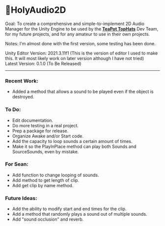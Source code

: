 # 🍑HolyAudio2D
Goal: To create a comprehensive and simple-to-implement 2D Audio Manager for the Unity Engine to be used by the <a href="https://github.com/TeaPot-TopHats"><strong>TeaPot TopHats</strong></a> Dev Team, for my future projects, and for any amateur to use in their own projects.  

Notes: I'm almost done with the first version, some testing has been done.

Unity Editor Version: 2021.3.11f1 (This is the version of editor I used to make this. It will most likely work on later version although I have not tried)  
Latest Version: 0.1.0 (To Be Released)

---
### Recent Work: 
- Added a method that allows a sound to be played even if the object is destroyed.

### To Do: 
- Edit documentation.
- Do more testing in a real project.
- Prep a package for release.
- Organize Awake and/or Start code. 
- Add the capacity to loop sounds a certain amount of times.
- Make it so the PlayInPlace method can play both Sounds and SourceSounds, even by mistake.

### For Sean:
- Add function to change looping of sounds.
- Add method to get length of clip.
- Add get clip by name method.

### Future Ideas:
- Add the ability to modify start and end times for the clip.
- Add a method that randomly plays a sound out of multiple sounds.
- Add "sound occlusion" and reverb.
